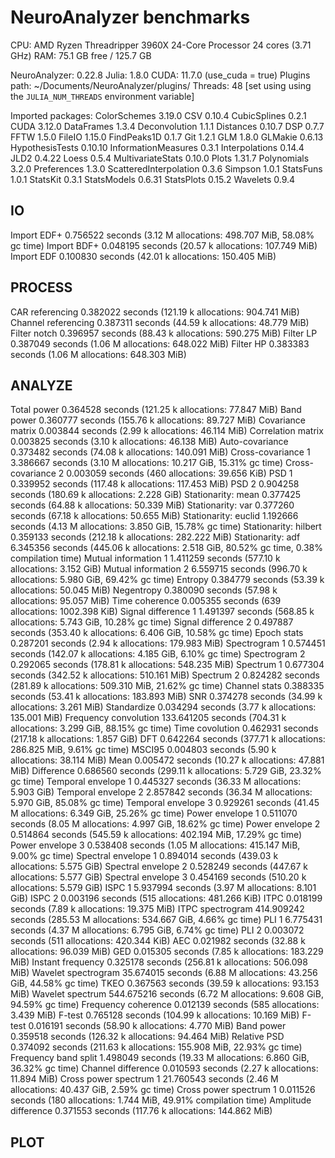# NeuroAnalyzer benchmarks

CPU: AMD Ryzen Threadripper 3960X 24-Core Processor 24 cores (3.71 GHz)
RAM: 75.1 GB free /  125.7 GB

NeuroAnalyzer: 0.22.8
        Julia: 1.8.0
         CUDA: 11.7.0 (use_cuda = true)
 Plugins path: ~/Documents/NeuroAnalyzer/plugins/
      Threads: 48 [set using using the `JULIA_NUM_THREADS` environment variable]

Imported packages:
            ColorSchemes 3.19.0 
                     CSV 0.10.4 
            CubicSplines 0.2.1 
                    CUDA 3.12.0 
              DataFrames 1.3.4 
           Deconvolution 1.1.1 
               Distances 0.10.7 
                     DSP 0.7.7 
                    FFTW 1.5.0 
                  FileIO 1.15.0 
             FindPeaks1D 0.1.7 
                     Git 1.2.1 
                     GLM 1.8.0 
                 GLMakie 0.6.13 
         HypothesisTests 0.10.10 
     InformationMeasures 0.3.1 
          Interpolations 0.14.4 
                    JLD2 0.4.22 
                   Loess 0.5.4 
       MultivariateStats 0.10.0 
                   Plots 1.31.7 
             Polynomials 3.2.0 
             Preferences 1.3.0 
  ScatteredInterpolation 0.3.6 
                 Simpson 1.0.1 
               StatsFuns 1.0.1 
                StatsKit 0.3.1 
             StatsModels 0.6.31 
              StatsPlots 0.15.2 
                Wavelets 0.9.4 

## IO

Import EDF+               0.756522 seconds (3.12 M allocations: 498.707 MiB, 58.08% gc time)
Import BDF+               0.048195 seconds (20.57 k allocations: 107.749 MiB)
Import EDF                0.100830 seconds (42.01 k allocations: 150.405 MiB)

## PROCESS

CAR referencing           0.382022 seconds (121.19 k allocations: 904.741 MiB)
Channel referencing       0.387311 seconds (44.59 k allocations: 48.779 MiB)
Filter notch              0.396957 seconds (88.43 k allocations: 590.275 MiB)
Filter LP                 0.387049 seconds (1.06 M allocations: 648.022 MiB)
Filter HP                 0.383383 seconds (1.06 M allocations: 648.303 MiB)

## ANALYZE

Total power               0.364528 seconds (121.25 k allocations: 77.847 MiB)
Band power                0.360777 seconds (155.76 k allocations: 89.727 MiB)
Covariance matrix         0.003844 seconds (2.99 k allocations: 46.114 MiB)
Correlation matrix        0.003825 seconds (3.10 k allocations: 46.138 MiB)
Auto-covariance           0.373482 seconds (74.08 k allocations: 140.091 MiB)
Cross-covariance 1        3.386667 seconds (3.10 M allocations: 10.217 GiB, 15.31% gc time)
Cross-covariance 2        0.003059 seconds (460 allocations: 39.656 KiB)
PSD 1                     0.339952 seconds (117.48 k allocations: 117.453 MiB)
PSD 2                     0.904258 seconds (180.69 k allocations: 2.228 GiB)
Stationarity: mean        0.377425 seconds (64.88 k allocations: 50.339 MiB)
Stationarity: var         0.377260 seconds (67.18 k allocations: 50.655 MiB)
Stationarity: euclid      1.192666 seconds (4.13 M allocations: 3.850 GiB, 15.78% gc time)
Stationarity: hilbert     0.359133 seconds (212.18 k allocations: 282.222 MiB)
Stationarity: adf         6.345356 seconds (445.06 k allocations: 2.518 GiB, 80.52% gc time, 0.38% compilation time)
Mutual information 1      1.411259 seconds (577.10 k allocations: 3.152 GiB)
Mutual information 2      6.559715 seconds (996.70 k allocations: 5.980 GiB, 69.42% gc time)
Entropy                   0.384779 seconds (53.39 k allocations: 50.045 MiB)
Negentropy                0.380090 seconds (57.98 k allocations: 95.057 MiB)
Time coherence            0.005355 seconds (639 allocations: 1002.398 KiB)
Signal difference 1       1.491397 seconds (568.85 k allocations: 5.743 GiB, 10.28% gc time)
Signal difference 2       0.497887 seconds (353.40 k allocations: 6.406 GiB, 10.58% gc time)
Epoch stats               0.287201 seconds (2.94 k allocations: 179.983 MiB)
Spectrogram 1             0.574451 seconds (142.07 k allocations: 4.185 GiB, 6.10% gc time)
Spectrogram 2             0.292065 seconds (178.81 k allocations: 548.235 MiB)
Spectrum 1                0.677304 seconds (342.52 k allocations: 510.161 MiB)
Spectrum 2                0.824282 seconds (281.89 k allocations: 509.310 MiB, 21.62% gc time)
Channel stats             0.388335 seconds (53.41 k allocations: 183.893 MiB)
SNR                       0.374278 seconds (34.99 k allocations: 3.261 MiB)
Standardize               0.034294 seconds (3.77 k allocations: 135.001 MiB)
Frequency convolution   133.641205 seconds (704.31 k allocations: 3.299 GiB, 88.15% gc time)
Time covolution           0.462931 seconds (217.18 k allocations: 1.857 GiB)
DFT                       0.642264 seconds (377.71 k allocations: 286.825 MiB, 9.61% gc time)
MSCI95                    0.004803 seconds (5.90 k allocations: 38.114 MiB)
Mean                      0.005472 seconds (10.27 k allocations: 47.881 MiB)
Difference                0.686560 seconds (299.11 k allocations: 5.729 GiB, 23.32% gc time)
Temporal envelope 1       0.445327 seconds (36.33 M allocations: 5.903 GiB)
Temporal envelope 2       2.857842 seconds (36.34 M allocations: 5.970 GiB, 85.08% gc time)
Temporal envelope 3       0.929261 seconds (41.45 M allocations: 6.349 GiB, 25.26% gc time)
Power envelope 1          0.511070 seconds (8.05 M allocations: 4.997 GiB, 18.62% gc time)
Power envelope 2          0.514864 seconds (545.59 k allocations: 402.194 MiB, 17.29% gc time)
Power envelope 3          0.538408 seconds (1.05 M allocations: 415.147 MiB, 9.00% gc time)
Spectral envelope 1       0.894014 seconds (439.03 k allocations: 5.575 GiB)
Spectral envelope 2       0.528249 seconds (447.67 k allocations: 5.577 GiB)
Spectral envelope 3       0.454169 seconds (510.20 k allocations: 5.579 GiB)
ISPC 1                    5.937994 seconds (3.97 M allocations: 8.101 GiB)
ISPC 2                    0.003196 seconds (515 allocations: 481.266 KiB)
ITPC                      0.018199 seconds (7.89 k allocations: 19.375 MiB)
ITPC spectrogram        414.909242 seconds (285.53 M allocations: 534.667 GiB, 4.66% gc time)
PLI 1                     6.775431 seconds (4.37 M allocations: 6.795 GiB, 6.74% gc time)
PLI 2                     0.003072 seconds (511 allocations: 420.344 KiB)
AEC                       0.021982 seconds (32.88 k allocations: 96.039 MiB)
GED                       0.015305 seconds (7.85 k allocations: 183.229 MiB)
Instant frequency         0.325178 seconds (256.81 k allocations: 506.098 MiB)
Wavelet spectrogram      35.674015 seconds (6.88 M allocations: 43.256 GiB, 44.58% gc time)
TKEO                      0.367563 seconds (39.59 k allocations: 93.153 MiB)
Wavelet spectrum        544.675216 seconds (6.72 M allocations: 9.608 GiB, 94.59% gc time)
Frequency coherence       0.012139 seconds (585 allocations: 3.439 MiB)
F-test                    0.765128 seconds (104.99 k allocations: 10.169 MiB)
F-test                    0.016191 seconds (58.90 k allocations: 4.770 MiB)
Band power                0.359518 seconds (126.32 k allocations: 94.464 MiB)
Relative PSD              0.374092 seconds (211.63 k allocations: 155.908 MiB, 22.93% gc time)
Frequency band split      1.498049 seconds (19.33 M allocations: 6.860 GiB, 36.32% gc time)
Channel difference        0.010593 seconds (2.27 k allocations: 11.894 MiB)
Cross power spectrum 1   21.760543 seconds (2.46 M allocations: 40.437 GiB, 2.59% gc time)
Cross power spectrum 1    0.011526 seconds (180 allocations: 1.744 MiB, 49.91% compilation time)
Amplitude difference      0.371553 seconds (117.76 k allocations: 144.862 MiB)

## PLOT

